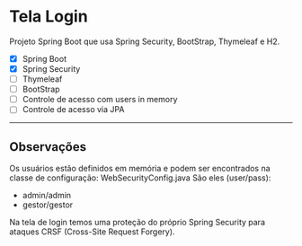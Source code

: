 # Tela Login
Projeto Spring Boot que usa Spring Security, BootStrap, Thymeleaf e H2.

- [X] Spring Boot
- [X] Spring Security
- [ ] Thymeleaf
- [ ] BootStrap
- [ ] Controle de acesso com users in memory
- [ ] Controle de acesso via JPA

----------------------
Observações
----------------------
Os usuários estão definidos em memória e podem ser encontrados na classe de configuração: WebSecurityConfig.java
São eles (user/pass):
- admin/admin
- gestor/gestor

Na tela de login temos uma proteção do próprio Spring Security para ataques CRSF (Cross-Site Request Forgery).

